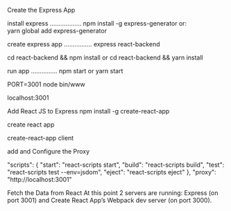 Create the Express App

install express
..................
npm install -g express-generator
or:  
yarn global add express-generator

create express app
................
express react-backend

 cd react-backend && npm install
 or
 cd react-backend && yarn install


run app
...............
npm start
or
yarn start

PORT=3001 node bin/www

  localhost:3001




Add React JS to Express
npm install -g create-react-app

create react app

create-react-app client

add and Configure the Proxy
 

 "scripts": {
    "start": "react-scripts start",
    "build": "react-scripts build",
    "test": "react-scripts test --env=jsdom",
    "eject": "react-scripts eject"
  },
  "proxy": "http://localhost:3001"


Fetch the Data from React
At this point 2 servers are running: Express (on port 3001) and Create React App’s Webpack dev server (on port 3000).
